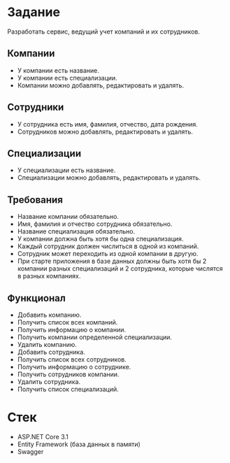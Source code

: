# Задание

Разработать сервис, ведущий учет компаний и их сотрудников.

## Компании

- У компании есть название.
- У компании есть специализации.
- Компании можно добавлять, редактировать и удалять.

## Сотрудники

- У сотрудника есть имя, фамилия, отчество, дата рождения.
- Сотрудников можно добавлять, редактировать и удалять.

## Специализации

- У специализации есть название.
- Специализации можно добавлять, редактировать и удалять.

## Требования

- Название компании обязательно.
- Имя, фамилия и отчество сотрудника обязательно.
- Название специализация обязательно.  
- У компании должна быть хотя бы одна специализация.  
- Каждый сотрудник должен числиться в одной из компаний.
- Сотрудник может переходить из одной компании в другую.
- При старте приложения в базе данных должны быть хотя бы 2 компании разных специализаций и 2 сотрудника, которые числятся в разных компаниях.

## Функционал

- Добавить компанию.
- Получить список всех компаний.
- Получить информацию о компании.
- Получить компании определенной специализации.  
- Удалить компанию.  
- Добавить сотрудника.
- Получить список всех сотрудников.
- Получить информацию о сотруднике.  
- Получить сотрудников компании.
- Удалить сотрудника.  
- Получить список специализаций.

# Стек
- ASP.NET Core 3.1
- Entity Framework (база данных в памяти)
- Swagger
